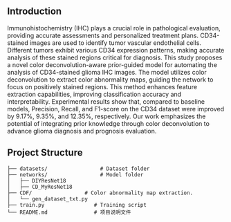 ## Introduction
Immunohistochemistry (IHC) plays a crucial role in pathological evaluation, providing accurate assessments and personalized treatment plans. CD34-stained images are used to identify tumor vascular endothelial cells. Different tumors exhibit various CD34 expression patterns, making accurate analysis of these stained regions critical for diagnosis. This study proposes a novel color deconvolution-aware prior-guided model for automating the analysis of CD34-stained glioma IHC images. The model utilizes color deconvolution to extract color abnormality maps, guiding the network to focus on positively stained regions. This method enhances feature extraction capabilities, improving classification accuracy and interpretability. Experimental results show that, compared to baseline models, Precision, Recall, and F1-score on the CD34 dataset were improved by 9.17%, 9.35%, and 12.35%, respectively. Our work emphasizes the potential of integrating prior knowledge through color deconvolution to advance glioma diagnosis and prognosis evaluation.
## Project Structure

```
├── datasets/                 # Dataset folder
├── networks/                 # Model folder
│   ├── DIYResNet18        
│   ├── CD_MyResNet18      
├── CDF/                 # Color abnormality map extraction.
│   └── gen_dataset_txt.py
├── train.py             	# Training script
└── README.md             	# 项目说明文件

```

